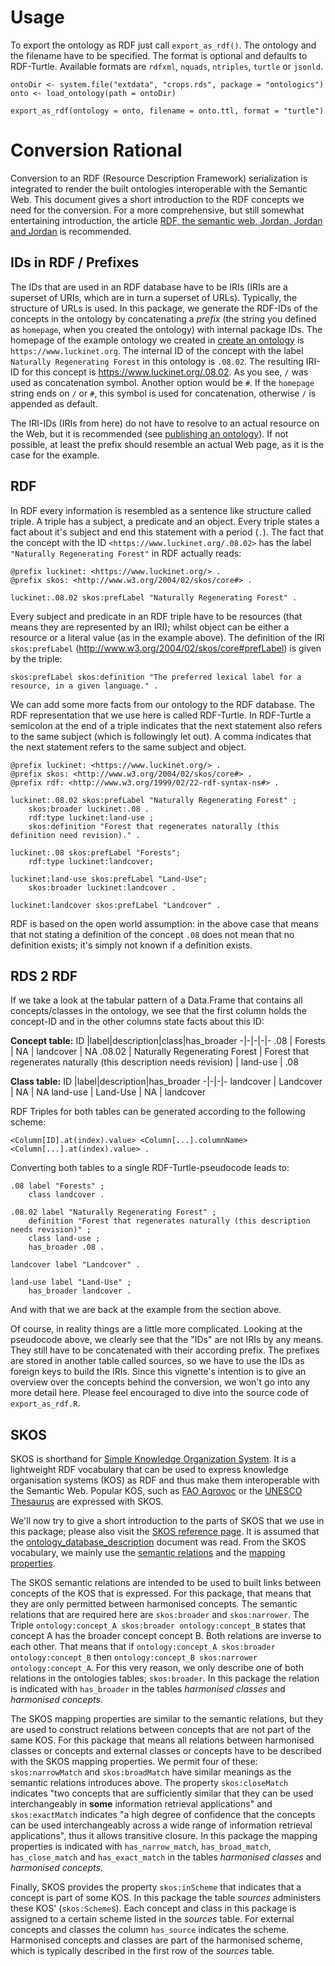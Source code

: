 
# Usage

To export the ontology as RDF just call `export_as_rdf()`. The ontology and the filename have to be specified. The format is optional and defaults to RDF-Turtle. Available formats are `rdfxml`, `nquads`, `ntriples`, `turtle` or `jsonld`.

```
ontoDir <- system.file("extdata", "crops.rds", package = "ontologics")
onto <- load_ontology(path = ontoDir)

export_as_rdf(ontology = onto, filename = onto.ttl, format = "turtle")
```




# Conversion Rational

Conversion to an RDF (Resource Description Framework) serialization is integrated to render the built ontologies interoperable with the Semantic Web. This document gives a short introduction to the RDF concepts we need for the conversion. For a more comprehensive, but still somewhat entertaining introduction, the article [RDF, the semantic web, Jordan, Jordan and Jordan](http://eprints.gla.ac.uk/101484/) is recommended.

## IDs in RDF / Prefixes

The IDs that are used in an RDF database have to be IRIs (IRIs are a superset of URIs, which are in turn a superset of URLs). Typically, the structure of URLs is used. In this package, we generate the RDF-IDs of the concepts in the ontology by concatenating a _prefix_ (the string you defined as `homepage`, when you created the ontology) with internal package IDs. The homepage of the example ontology we created in [create an ontology](create_an_ontology.html) is `https://www.luckinet.org`. The internal ID of the concept with the label `Naturally Regenerating Forest` in this ontology is `.08.02`. The resulting IRI-ID for this concept is <https://www.luckinet.org/.08.02>. As you see, `/` was used as concatenation symbol. Another option would be `#`. If the `homepage` string ends on `/` or `#`, this symbol is used for concatenation, otherwise `/` is appended as default. 

The IRI-IDs (IRIs from here) do not have to resolve to an actual resource on the Web, but it is recommended (see [publishing an ontology](publishing_an_ontology.html)). If not possible, at least the prefix should resemble an actual Web page, as it is the case for the example. 

## RDF

In RDF every information is resembled as a sentence like structure called triple. A triple has a subject, a predicate and an object. Every triple states a fact about it's subject and end this statement with a period (`.`). The fact that the concept with the ID `<https://www.luckinet.org/.08.02>` has the label `"Naturally Regenerating Forest"` in RDF actually reads:

```
@prefix luckinet: <https://www.luckinet.org/> .
@prefix skos: <http://www.w3.org/2004/02/skos/core#> .

luckinet:.08.02 skos:prefLabel "Naturally Regenerating Forest" .
```

Every subject and predicate in an RDF triple have to be resources (that means they are represented by an IRI); whilst object can be either a resource or a literal value (as in the example above). The definition of the IRI `skos:prefLabel` (<http://www.w3.org/2004/02/skos/core#prefLabel>) is given by the triple:

```
skos:prefLabel skos:definition "The preferred lexical label for a resource, in a given language." .
```

We can add some more facts from our ontology to the RDF database. The RDF representation that we use here is called RDF-Turtle. In RDF-Turtle a semicolon at the end of a triple indicates that the next statement also refers to the same subject (which is followingly let out). A comma indicates that the next statement refers to the same subject and object.

```
@prefix luckinet: <https://www.luckinet.org/> .
@prefix skos: <http://www.w3.org/2004/02/skos/core#> .
@prefix rdf: <http://www.w3.org/1999/02/22-rdf-syntax-ns#> .

luckinet:.08.02 skos:prefLabel "Naturally Regenerating Forest" ;    
    skos:broader luckinet:.08 .
    rdf:type luckinet:land-use ;
    skos:definition "Forest that regenerates naturally (this definition need revision)." . 

luckinet:.08 skos:prefLabel "Forests";
    rdf:type luckinet:landcover;

luckinet:land-use skos:prefLabel "Land-Use";
    skos:broader luckinet:landcover .

luckinet:landcover skos:prefLabel "Landcover" .
```
RDF is based on the open world assumption: in the above case that means that not stating a definition of the concept `.08` does not mean that no definition exists; it's simply not known if a definition exists.

## RDS 2 RDF

If we take a look at the tabular pattern of a Data.Frame that contains all concepts/classes in the ontology, we see that the first column holds the concept-ID and in the other columns state facts about this ID:


__Concept table:__
ID |label|description|class|has_broader
-|-|-|-|-
.08 | Forests | NA | landcover | NA
.08.02 | Naturally Regenerating Forest | Forest that regenerates naturally (this description needs revision) | land-use | .08

__Class table:__
ID |label|description|has_broader
-|-|-|-
landcover | Landcover | NA | NA
land-use | Land-Use | NA | landcover

RDF Triples for both tables can be generated according to the following scheme: 

```
<Column[ID].at(index).value> <Column[...].columnName> <Column[...].at(index).value> .
```

Converting both tables to a single RDF-Turtle-pseudocode leads to:

```
.08 label "Forests" ;
    class landcover .

.08.02 label "Naturally Regenerating Forest" ;
    definition "Forest that regenerates naturally (this description needs revision)" ;
    class land-use ;
    has_broader .08 .

landcover label "Landcover" .

land-use label "Land-Use" ;
    has_broader landcover .
```

And with that we are back at the example from the section above.

Of course, in reality things are a little more complicated. Looking at the pseudocode above, we clearly see that the "IDs" are not IRIs by any means. They still have to be concatenated with their according prefix. The prefixes are stored in another table called sources, so we have to use the IDs as foreign keys to build the IRIs. Since this vignette's intention is to give an overview over the concepts behind the conversion, we won't go into any more detail here. Please feel encouraged to dive into the source code of `export_as_rdf.R`.

<!-- TODO: (or rather possibly interesting) XKOS -->
## SKOS 

SKOS is shorthand for [Simple Knowledge Organization System](https://www.w3.org/TR/skos-primer/). It is a lightweight RDF vocabulary that can be used to express knowledge organisation systems (KOS) as RDF and thus make them interoperable with the Semantic Web. Popular KOS, such as [FAO Agrovoc](https://agrovoc.uniroma2.it/agrovoc/agrovoc/en/) or the [UNESCO Thesaurus](https://vocabularies.unesco.org/browser/thesaurus/en/) are expressed with SKOS.

We'll now try to give a short introduction to the parts of SKOS that we use in this package; please also visit the [SKOS reference page](https://www.w3.org/TR/skos-reference/). It is assumed that the [ontology_database_description](ontology_database_description.md) document was read. From the SKOS vocabulary, we mainly use the [semantic relations](https://www.w3.org/TR/skos-reference/#semantic-relations) and the [mapping properties](https://www.w3.org/TR/skos-reference/#mapping). 

The SKOS semantic relations are intended to be used to built links between concepts of the KOS that is expressed. For this package, that means that they are only permitted between harmonised concepts. The semantic relations that are required here are `skos:broader` and `skos:narrower`. The Triple `ontology:concept_A skos:broader ontology:concept_B` states that concept A has the broader concept concept B. Both relations are inverse to each other. That means that if `ontology:concept_A skos:broader ontology:concept_B` then `ontology:concept_B skos:narrower ontology:concept_A`. For this very reason, we only describe one of both relations in the ontologies tables; `skos:broader`. In this package the relation is indicated with `has_broader` in the tables *harmonised classes* and *harmonised concepts*.  

The SKOS mapping properties are similar to the semantic relations, but they are used to construct relations between concepts that are not part of the same KOS. For this package that means all relations between harmonised classes or concepts and external classes or concepts have to be described with the SKOS mapping properties. We permit four of these: `skos:narrowMatch` and `skos:broadMatch` have similar meanings as the semantic relations introduces above. The property `skos:closeMatch` indicates "two concepts that are sufficiently similar that they can be used interchangeably in __some__ information retrieval applications" and `skos:exactMatch` indicates "a high degree of confidence that the concepts can be used interchangeably across a wide range of information retrieval applications", thus it allows transitive closure. In this package the mapping properties is indicated with `has_narrow_match`, `has_broad_match`, `has_close_match` and `has_exact_match` in the tables *harmonised classes* and *harmonised concepts*.

Finally, SKOS provides the property `skos:inScheme` that indicates that a concept is part of some KOS. In this package the table *sources* administers these KOS' (`skos:Scheme`s). Each concept and class in this package is assigned to a certain scheme listed in the *sources* table. For external concepts and classes the column `has_source` indicates the scheme. Harmonised concepts and classes are part of the harmonised scheme, which is typically described in the first row of the *sources* table.

<!-- TODO: -->
<!-- ### structure of exported SKOS -->